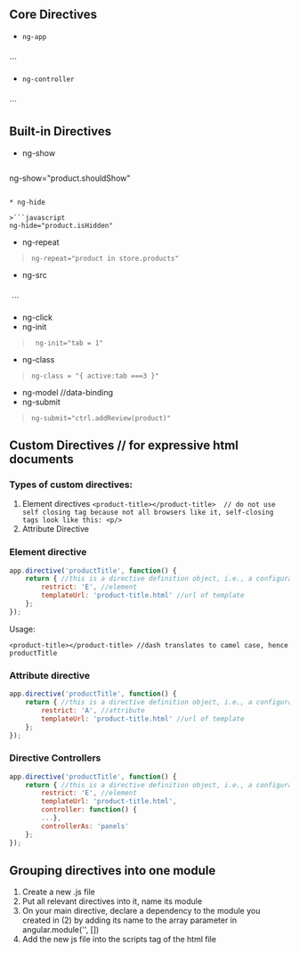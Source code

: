 ## Core Directives

* `ng-app`

>```
<html ng-app="store">
```

* `ng-controller`

>```
<body ng-controller="StoreController as store">
```

## Built-in Directives

* ng-show

>```
ng-show="product.shouldShow"
```

* ng-hide

>```javascript
ng-hide="product.isHidden"
```


* ng-repeat

>``` ng-repeat="product in store.products" ```

* ng-src

>```
<img ng-src="{{product.images[0].full}}"/>
```

* ng-click
* ng-init

>``` ng-init="tab = 1"```

* ng-class

>```ng-class = "{ active:tab ===3 }"```


* ng-model //data-binding
* ng-submit 

>```ng-submit="ctrl.addReview(product)"```

## Custom Directives // for expressive html documents

### Types of custom directives:
1. Element directives
`<product-title></product-title>  // do not use self closing tag because not all browsers like it, self-closing tags look like this: <p/>`
2. Attribute Directive
<h3 product-title></h3>

### Element directive

```javascript
app.directive('productTitle', function() {
    return { //this is a directive definition object, i.e., a configuration
        restrict: 'E', //element
        templateUrl: 'product-title.html' //url of template
    };
});
```

Usage:
```
<product-title></product-title> //dash translates to camel case, hence productTitle
```

### Attribute directive
```javascript
app.directive('productTitle', function() {
    return { //this is a directive definition object, i.e., a configuration
        restrict: 'A', //attribute
        templateUrl: 'product-title.html' //url of template
    };
});
```

### Directive Controllers
```javascript
app.directive('productTitle', function() {
    return { //this is a directive definition object, i.e., a configuration
        restrict: 'E', //element
        templateUrl: 'product-title.html',
        controller: function() {
        ...},
        controllerAs: 'panels'
    };
});
```

## Grouping directives into one module

1. Create a new .js file
2. Put all relevant directives into it, name its module
3. On your main directive, declare a dependency to the module you created in (2) by adding its name to the array parameter in angular.module('', [])
4. Add the new js file into the scripts tag of the html file

